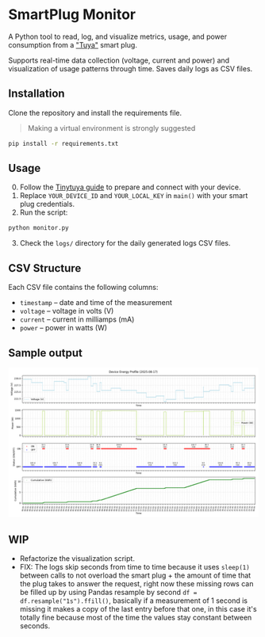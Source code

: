 # SmartPlug Monitor

A Python tool to read, log, and visualize metrics, usage, and power consumption from a ["Tuya"](https://www.tuya.com/) smart plug.

Supports real-time data collection (voltage, current and power) and visualization of usage patterns through time.
Saves daily logs as CSV files.

## Installation

Clone the repository and install the requirements file.

> Making a virtual environment is strongly suggested

```bash
pip install -r requirements.txt
```

## Usage

0. Follow the [Tinytuya guide](https://github.com/jasonacox/tinytuya) to prepare and connect with your device.
1. Replace `YOUR_DEVICE_ID` and `YOUR_LOCAL_KEY` in `main()` with your smart plug credentials.
2. Run the script:

```bash
python monitor.py
```

3. Check the `logs/` directory for the daily generated logs CSV files.

## CSV Structure

Each CSV file contains the following columns:

- `timestamp` – date and time of the measurement
- `voltage` – voltage in volts (V)
- `current` – current in milliamps (mA)
- `power` – power in watts (W)

## Sample output

![Example Plot](plots/plot.png)

## WIP
- Refactorize the visualization script.
- FIX: The logs skip seconds from time to time because it uses `sleep(1)` between calls to not overload the smart plug + the amount of time that the plug takes to answer the request, right now these missing rows can be filled up by using Pandas resample by second `df = df.resample("1s").ffill()`, basically if a measurement of 1 second is missing it makes a copy of the last entry before that one, in this case it's totally fine because most of the time the values stay constant between seconds.
